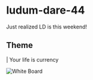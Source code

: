 # ludum-dare-44
Just realized LD is this weekend!

## Theme
| Your life is currency

![White Board](https://i.imgur.com/caqANXx.jpg)

